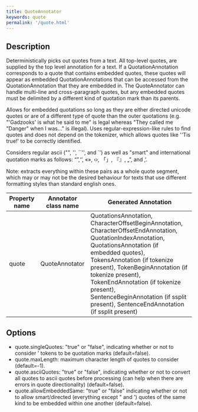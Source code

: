 ```yaml
---
title: QuoteAnnotator 
keywords: quote
permalink: '/quote.html'
---
```


## Description

Deterministically picks out quotes from a text. All top-level quotes, are supplied by the top level annotation for a text. If a QuotationAnnotation corresponds to a quote that contains embedded quotes, these quotes will appear as embedded QuotationAnnotations that can be accessed from the QuotationAnnotation that they are embedded in. The QuoteAnnotator can handle multi-line and cross-paragraph quotes, but any embedded quotes must be delimited by a different kind of quotation mark than its parents.

Allows for embedded quotations so long as they are either directed unicode quotes or are of a different type of quote than the outer quotations (e.g. "'Gadzooks' is what he said to me" is legal whereas "They called me "Danger" when I was..." is illegal). Uses regular-expression-like rules to find quotes and does not depend on the tokenizer, which allows quotes like ''Tis true!' to be correctly identified.

Considers regular ascii ("", '', \`\`'', and \`') as well as "smart" and international quotation marks as follows: “”,‘’, «», ‹›, 「」, 『』, „”, and ‚’.
 
Note: extracts everything within these pairs as a whole quote segment, which may or may not be the desired behaviour for texts that use different formatting styles than standard english ones.
 

| Property name | Annotator class name | Generated Annotation |
| --- | --- | --- |
| quote | QuoteAnnotator | QuotationsAnnotation, CharacterOffsetBeginAnnotation, CharacterOffsetEndAnnotation, QuotationIndexAnnotation, QuotationsAnnotation (if embedded quotes), TokensAnnotation (if tokenize present), TokenBeginAnnotation (if tokenize present), TokenEndAnnotation (if tokenize present), SentenceBeginAnnotation (if ssplit present), SentenceEndAnnotation (if ssplit present) | 

## Options

* quote.singleQuotes: "true" or "false", indicating whether or not to consider ' tokens to be quotation marks (default=false).
* quote.maxLength: maximum character length of quotes to consider (default=-1).
* quote.asciiQuotes: "true" or "false", indicating whether or not to convert all quotes to ascii quotes before processing (can help when there are errors in quote directionality) (default=false).
* quote.allowEmbeddedSame: "true" or "false" indicating whether or not to allow smart/directed (everything except " and ') quotes of the same kind to be embedded within one another (default=false).
